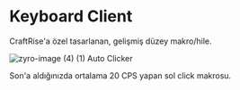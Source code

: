 # Keyboard Client
CraftRise'a özel tasarlanan, gelişmiş düzey makro/hile.

![zyro-image (4) (1)](https://user-images.githubusercontent.com/106769027/175766388-30649698-c183-4d28-a401-e238f697145f.png) Auto Clicker

Son'a aldığınızda ortalama 20 CPS yapan sol click makrosu.


